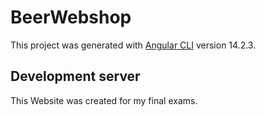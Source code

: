 # BeerWebshop

This project was generated with [Angular CLI](https://github.com/angular/angular-cli) version 14.2.3.

## Development server

This Website was created for my final exams.
